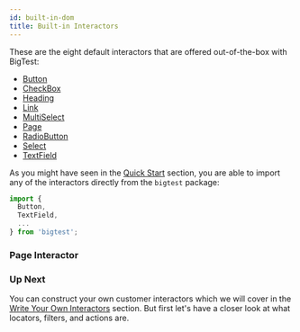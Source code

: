 ```yaml
---
id: built-in-dom
title: Built-in Interactors
---
```


<!-- 
- 1-2 sentences of what they are
-->
These are the eight default interactors that are offered out-of-the-box with BigTest:
- [Button](/)
- [CheckBox](/)
- [Heading](/)
- [Link](/)
- [MultiSelect](/)
- [Page](/)
- [RadioButton](/)
- [Select](/)
- [TextField](/)

As you might have seen in the [Quick Start](/) section, you are able to import any of the interactors directly from the `bigtest` package:
```js
import { 
  Button, 
  TextField, 
  ... 
} from 'bigtest';
```

### Page Interactor
<!-- 
write about page interactor here and also mention how it's more for the bigtest platform
-->

### Up Next

You can construct your own customer interactors which we will cover in the [Write Your Own Interactors](/) section. But first let's have a closer look at what locators, filters, and actions are. 